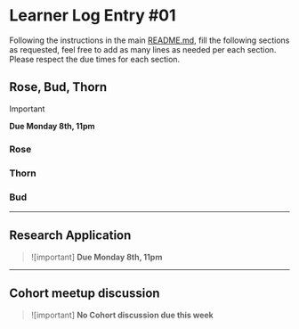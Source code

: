 # Learner Log Entry #01

Following the instructions in the main [README.md](README.md/#entries-instructions), fill the following sections as requested, feel free to add as many lines as needed per each section. Please respect the due times for each section.

## Rose, Bud, Thorn

> [!IMPORTANT]
> **Due Monday 8th, 11pm**

### Rose


### Thorn


### Bud


---

## Research Application

> ![important]
> **Due Monday 8th, 11pm**


---

## Cohort meetup discussion

> ![important]
> **No Cohort discussion due this week**